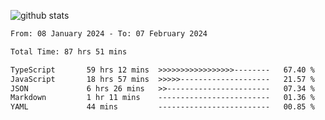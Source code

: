
![github stats](https://github-readme-stats.vercel.app/api?username=realmahd1&show_icons=true&theme=codeSTACKr&hide_rank=true&count_private=true)

<!--START_SECTION:waka-->

```txt
From: 08 January 2024 - To: 07 February 2024

Total Time: 87 hrs 51 mins

TypeScript       59 hrs 12 mins  >>>>>>>>>>>>>>>>>--------   67.40 %
JavaScript       18 hrs 57 mins  >>>>>--------------------   21.57 %
JSON             6 hrs 26 mins   >>-----------------------   07.34 %
Markdown         1 hr 11 mins    -------------------------   01.36 %
YAML             44 mins         -------------------------   00.85 %
```

<!--END_SECTION:waka-->
